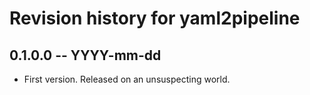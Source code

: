# Revision history for yaml2pipeline

## 0.1.0.0 -- YYYY-mm-dd

* First version. Released on an unsuspecting world.
